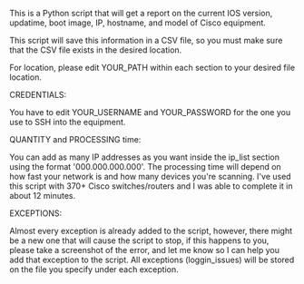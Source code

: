 This is a Python script that will get a report on the current IOS version, updatime, boot image, IP, hostname, and model of Cisco equipment.

This script will save this information in a CSV file, so you must make sure that the CSV file exists in the desired location. 

For location, please edit YOUR_PATH within each section to your desired file location.

CREDENTIALS:

You have to edit YOUR_USERNAME and YOUR_PASSWORD for the one you use to SSH into the equipment.

QUANTITY and PROCESSING time:

You can add as many IP addresses as you want inside the ip_list section using the format '000.000.000.000'. The processing time will depend on how fast your network is and how many devices you're scanning.
I've used this script with 370+ Cisco switches/routers and I was able to complete it in about 12 minutes. 

EXCEPTIONS:

Almost every exception is already added to the script, however, there might be a new one that will cause the script to stop, if this happens to you, please take a screenshot of the error, 
and let me know so I can help you add that exception to the script. All exceptions (loggin_issues) will be stored on the file you specify under each exception.
